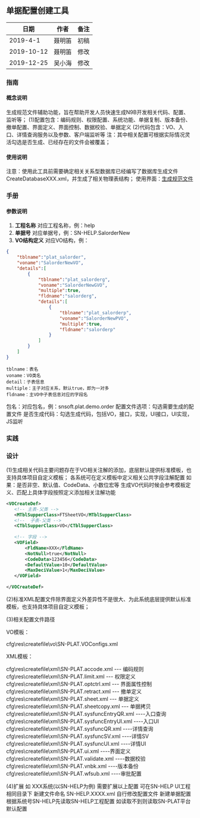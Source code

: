 ## 单据配置创建工具

|日期|作者|备注|
|------|------|------|
|2019-4-1|聂明笛|初稿|
|2019-10-12|聂明笛|修改|
|2019-12-25|吴小海|修改|

### 指南	

#### 概念说明

生成规范文件辅助功能，旨在帮助开发人员快速生成N9B开发相关代码、配置、监听等；
   (1)配置包含：编码规则、权限配置、系统功能、单据复制、版本备份、撤单配置、界面定义、界面控制、数据校验、单据定义
   (2)代码包含：VO、入口、详情查询服务以及参数、客户端监听等
   注：其中相关配置可根据实际情况灵活勾选是否生成、已经存在的文件会被覆盖；

#### 使用说明

注意：使用此工具前需要确定相关关系型数据库已经编写了数据库生成文件CreateDatabaseXXX.xml，并生成了相关物理表结构；
使用界面：[生成规范文件](uiinvoke/00/zh_CN/theme0/SN-PLAT.CreateFiles.html)

### 手册	

#### 参数说明

1. **工程名称**
    对应工程名称，例：help
1. **单据号**
    对应单据号，例：SN-HELP.SalorderNew
1. **VO结构定义**
    对应VO结构，例：
```json
{
    "tblname":"plat_salorder",
    "voname":"SalorderNewVO",
    "details":[
        {
            "tblname":"plat_salorderg",
            "voname":"SalorderNewGVO",
            "multiple":true,
            "fldname":"salorderg",
            "details":[
                {
                    "tblname":"plat_salorderp",
                    "voname":"SalorderNewPVO",
                    "multiple":true,
                    "fldname":"salorderp"
                }
            ]
        }
    ]
}
```
    tblname：表名
    voname：VO类名
    detail：子表信息
    multiple：主子对应关系，默认true，即为一对多
    fldname：主VO中子表信息对应的字段名
包名：对应包名，例：snsoft.plat.demo.order
配置文件选项：勾选需要生成的配置文件
是否生成代码：勾选生成代码，包括VO，接口，实现，UI接口，UI实现，JS监听

### 实践

### 设计

(1)生成相关代码主要问题存在于VO相关注解的添加，底层默认提供标准模板，也支持具体项目自定义模板；
各系统可在定义模板中定义相关公共字段注解配置 如果：是否非空、默认值、CodeData、小数位宏等
生成VO代码时候会参考模板定义、匹配上具体字段按照定义添加相关注解功能

 ```xml
<VOCreateDef>
    <!-- 主表-父类 -->
    <MTblSupperClass>FTSheetVO</MTblSupperClass>
    <!--  子表-父类 -->
    <CTblSupperClass>VO</CTblSupperClass>
    
    <!-- 字段 -->
    <VOField>
        <FldName>XXX</FldName>
        <NotNull>true</NotNull>
        <CodeData>123456</CodeData>
        <DefaultValue>10</DefaultValue>
        <MaxDeciValue>1</MaxDeciValue>
    </VOField>
    
</VOCreateDef>
 ```
(2)标准XML配置文件除界面定义外差异性不是很大、为此系统底层提供默认标准模板，也支持具体项目自定义模板；

(3)相关配置文件路径

VO模板：  

cfg\res\createfile\vo\SN-PLAT.VOConfigs.xml

XML模板： 

cfg\res\createfile\xml\SN-PLAT.accode.xml            --- 编码规则
cfg\res\createfile\xml\SN-PLAT.limit.xml             --- 权限定义
cfg\res\createfile\xml\SN-PLAT.optctrl.xml           --- 界面属性控制
cfg\res\createfile\xml\SN-PLAT.retract.xml           --- 撤单定义
cfg\res\createfile\xml\SN-PLAT.sheet.xml             --- 单据定义
cfg\res\createfile\xml\SN-PLAT.sheetcopy.xml         --- 单据拷贝
cfg\res\createfile\xml\SN-PLAT.sysfuncEntryQR.xml    ----入口查询
cfg\res\createfile\xml\SN-PLAT.sysfuncEntryUI.xml    ----入口UI
cfg\res\createfile\xml\SN-PLAT.sysfuncQR.xml         ----详情查询  
cfg\res\createfile\xml\SN-PLAT.sysfuncSV.xml         ----详情SV  
cfg\res\createfile\xml\SN-PLAT.sysfuncUI.xml         ----详情UI
cfg\res\createfile\xml\SN-PLAT.ui.xml                ----界面定义  
cfg\res\createfile\xml\SN-PLAT.validate.xml          ----数据校验
cfg\res\createfile\xml\SN-PLAT.vnbk.xml              ----版本备份
cfg\res\createfile\xml\SN-PLAT.wfsub.xml             ----审批配置

(4)扩展 
    如 XXX系统(以SN-HELP为例) 需要扩展以上配置 可在SN-HELP UI工程相同目录下 新建文件命名 SN-HELP.XXXX.xml
    自行修改配置文件 
    新建单据配置根据系统号SN-HELP先读取SN-HELP工程配置  如读取不到则读取SN-PLAT平台默认配置


